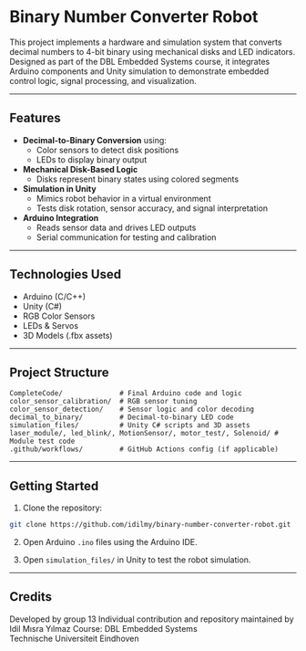 # Binary Number Converter Robot

This project implements a hardware and simulation system that converts decimal numbers to 4-bit binary using mechanical disks and LED indicators.  
Designed as part of the DBL Embedded Systems course, it integrates Arduino components and Unity simulation to demonstrate embedded control logic, signal processing, and visualization.

---

## Features

- **Decimal-to-Binary Conversion** using:
  - Color sensors to detect disk positions
  - LEDs to display binary output
- **Mechanical Disk-Based Logic**
  - Disks represent binary states using colored segments
- **Simulation in Unity**
  - Mimics robot behavior in a virtual environment
  - Tests disk rotation, sensor accuracy, and signal interpretation
- **Arduino Integration**
  - Reads sensor data and drives LED outputs
  - Serial communication for testing and calibration

---

## Technologies Used

- Arduino (C/C++)
- Unity (C#)
- RGB Color Sensors
- LEDs & Servos
- 3D Models (.fbx assets)

---

## Project Structure

```
CompleteCode/              # Final Arduino code and logic
color_sensor_calibration/  # RGB sensor tuning
color_sensor_detection/    # Sensor logic and color decoding
decimal_to_binary/         # Decimal-to-binary LED code
simulation_files/          # Unity C# scripts and 3D assets
laser_module/, led_blink/, MotionSensor/, motor_test/, Solenoid/ # Module test code
.github/workflows/         # GitHub Actions config (if applicable)
```

---

## Getting Started

1. Clone the repository:

```bash
git clone https://github.com/idilmy/binary-number-converter-robot.git
```

2. Open Arduino `.ino` files using the Arduino IDE.

3. Open `simulation_files/` in Unity to test the robot simulation.

---

## Credits

Developed by group 13 
Individual contribution and repository maintained by Idil Mısra Yılmaz
Course: DBL Embedded Systems  
Technische Universiteit Eindhoven
